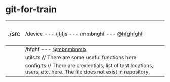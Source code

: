 # git-for-train

| <h3 style='font-weight:normal;'>./src</h3> | <h3 style='font-weight:400;text-align:left;font-size:16px'>/device --- /jfjfjs --- /mmbnghf --- <a href="https://www.youtube.com/watch?v=qdT7-7o4sq8">@hfghfghf</a></h3> |
| --- | --- |
| | /hfghf --- [@mbnmbnmb](https://www.youtube.com/watch?v=qdT7-7o4sq8) |
| | utils.ts // There are some useful functions here. |
| | config.ts // There are credentials, list of test locations, users, etc. here. The file does not exist in repository. |

